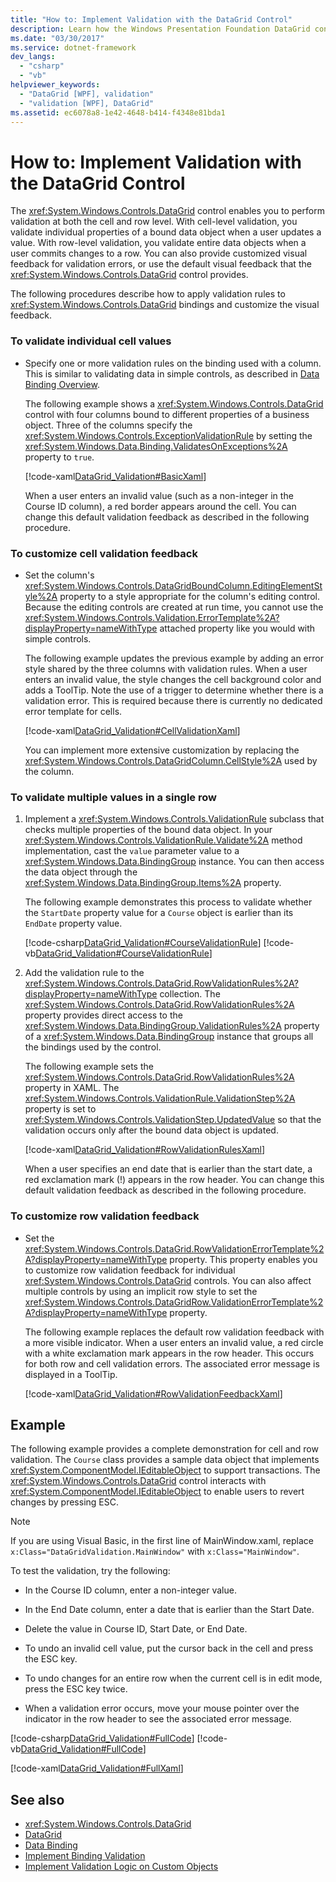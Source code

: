 ```yaml
---
title: "How to: Implement Validation with the DataGrid Control"
description: Learn how the Windows Presentation Foundation DataGrid control can perform validation at both the cell and row level and provide feedback for validation errors.
ms.date: "03/30/2017"
ms.service: dotnet-framework
dev_langs:
  - "csharp"
  - "vb"
helpviewer_keywords:
  - "DataGrid [WPF], validation"
  - "validation [WPF], DataGrid"
ms.assetid: ec6078a8-1e42-4648-b414-f4348e81bda1
---
```

# How to: Implement Validation with the DataGrid Control

The <xref:System.Windows.Controls.DataGrid> control enables you to perform validation at both the cell and row level. With cell-level validation, you validate individual properties of a bound data object when a user updates a value. With row-level validation, you validate entire data objects when a user commits changes to a row. You can also provide customized visual feedback for validation errors, or use the default visual feedback that the <xref:System.Windows.Controls.DataGrid> control provides.

The following procedures describe how to apply validation rules to <xref:System.Windows.Controls.DataGrid> bindings and customize the visual feedback.

### To validate individual cell values

- Specify one or more validation rules on the binding used with a column. This is similar to validating data in simple controls, as described in [Data Binding Overview](../data/index.md).

     The following example shows a <xref:System.Windows.Controls.DataGrid> control with four columns bound to different properties of a business object. Three of the columns specify the <xref:System.Windows.Controls.ExceptionValidationRule> by setting the <xref:System.Windows.Data.Binding.ValidatesOnExceptions%2A> property to `true`.

     [!code-xaml[DataGrid_Validation#BasicXaml](~/samples/snippets/csharp/VS_Snippets_Wpf/datagrid_validation/cs/window1.xaml#basicxaml)]

     When a user enters an invalid value (such as a non-integer in the Course ID column), a red border appears around the cell. You can change this default validation feedback as described in the following procedure.

### To customize cell validation feedback

- Set the column's <xref:System.Windows.Controls.DataGridBoundColumn.EditingElementStyle%2A> property to a style appropriate for the column's editing control. Because the editing controls are created at run time, you cannot use the <xref:System.Windows.Controls.Validation.ErrorTemplate%2A?displayProperty=nameWithType> attached property like you would with simple controls.

     The following example updates the previous example by adding an error style shared by the three columns with validation rules. When a user enters an invalid value, the style changes the cell background color and adds a ToolTip. Note the use of a trigger to determine whether there is a validation error. This is required because there is currently no dedicated error template for cells.

     [!code-xaml[DataGrid_Validation#CellValidationXaml](~/samples/snippets/csharp/VS_Snippets_Wpf/datagrid_validation/cs/mainwindow.xaml#cellvalidationxaml)]

     You can implement more extensive customization by replacing the <xref:System.Windows.Controls.DataGridColumn.CellStyle%2A> used by the column.

### To validate multiple values in a single row

1. Implement a <xref:System.Windows.Controls.ValidationRule> subclass that checks multiple properties of the bound data object. In your <xref:System.Windows.Controls.ValidationRule.Validate%2A> method implementation, cast the `value` parameter value to a <xref:System.Windows.Data.BindingGroup> instance. You can then access the data object through the <xref:System.Windows.Data.BindingGroup.Items%2A> property.

     The following example demonstrates this process to validate whether the `StartDate` property value for a `Course` object is earlier than its `EndDate` property value.

     [!code-csharp[DataGrid_Validation#CourseValidationRule](~/samples/snippets/csharp/VS_Snippets_Wpf/datagrid_validation/cs/mainwindow.xaml.cs#coursevalidationrule)]
     [!code-vb[DataGrid_Validation#CourseValidationRule](~/samples/snippets/visualbasic/VS_Snippets_Wpf/datagrid_validation/vb/mainwindow.xaml.vb#coursevalidationrule)]

2. Add the validation rule to the <xref:System.Windows.Controls.DataGrid.RowValidationRules%2A?displayProperty=nameWithType> collection. The <xref:System.Windows.Controls.DataGrid.RowValidationRules%2A> property provides direct access to the <xref:System.Windows.Data.BindingGroup.ValidationRules%2A> property of a <xref:System.Windows.Data.BindingGroup> instance that groups all the bindings used by the control.

     The following example sets the <xref:System.Windows.Controls.DataGrid.RowValidationRules%2A> property in XAML. The <xref:System.Windows.Controls.ValidationRule.ValidationStep%2A> property is set to <xref:System.Windows.Controls.ValidationStep.UpdatedValue> so that the validation occurs only after the bound data object is updated.

     [!code-xaml[DataGrid_Validation#RowValidationRulesXaml](~/samples/snippets/csharp/VS_Snippets_Wpf/datagrid_validation/cs/mainwindow.xaml#rowvalidationrulesxaml)]

     When a user specifies an end date that is earlier than the start date, a red exclamation mark (!) appears in the row header. You can change this default validation feedback as described in the following procedure.

### To customize row validation feedback

- Set the <xref:System.Windows.Controls.DataGrid.RowValidationErrorTemplate%2A?displayProperty=nameWithType> property. This property enables you to customize row validation feedback for individual <xref:System.Windows.Controls.DataGrid> controls. You can also affect multiple controls by using an implicit row style to set the <xref:System.Windows.Controls.DataGridRow.ValidationErrorTemplate%2A?displayProperty=nameWithType> property.

     The following example replaces the default row validation feedback with a more visible indicator. When a user enters an invalid value, a red circle with a white exclamation mark appears in the row header. This occurs for both row and cell validation errors. The associated error message is displayed in a ToolTip.

     [!code-xaml[DataGrid_Validation#RowValidationFeedbackXaml](~/samples/snippets/csharp/VS_Snippets_Wpf/datagrid_validation/cs/mainwindow.xaml#rowvalidationfeedbackxaml)]

## Example

The following example provides a complete demonstration for cell and row validation. The `Course` class provides a sample data object that implements <xref:System.ComponentModel.IEditableObject> to support transactions. The <xref:System.Windows.Controls.DataGrid> control interacts with <xref:System.ComponentModel.IEditableObject> to enable users to revert changes by pressing ESC.

> [!NOTE]
> If you are using Visual Basic, in the first line of MainWindow.xaml, replace `x:Class="DataGridValidation.MainWindow"` with `x:Class="MainWindow"`.

To test the validation, try the following:

- In the Course ID column, enter a non-integer value.

- In the End Date column, enter a date that is earlier than the Start Date.

- Delete the value in Course ID, Start Date, or End Date.

- To undo an invalid cell value, put the cursor back in the cell and press the ESC key.

- To undo changes for an entire row when the current cell is in edit mode, press the ESC key twice.

- When a validation error occurs, move your mouse pointer over the indicator in the row header to see the associated error message.

[!code-csharp[DataGrid_Validation#FullCode](~/samples/snippets/csharp/VS_Snippets_Wpf/datagrid_validation/cs/mainwindow.xaml.cs#fullcode)]
[!code-vb[DataGrid_Validation#FullCode](~/samples/snippets/visualbasic/VS_Snippets_Wpf/datagrid_validation/vb/mainwindow.xaml.vb#fullcode)]

[!code-xaml[DataGrid_Validation#FullXaml](~/samples/snippets/csharp/VS_Snippets_Wpf/datagrid_validation/cs/mainwindow.xaml#fullxaml)]

## See also

- <xref:System.Windows.Controls.DataGrid>
- [DataGrid](datagrid.md)
- [Data Binding](../data/index.md)
- [Implement Binding Validation](../data/how-to-implement-binding-validation.md)
- [Implement Validation Logic on Custom Objects](../data/how-to-implement-validation-logic-on-custom-objects.md)
